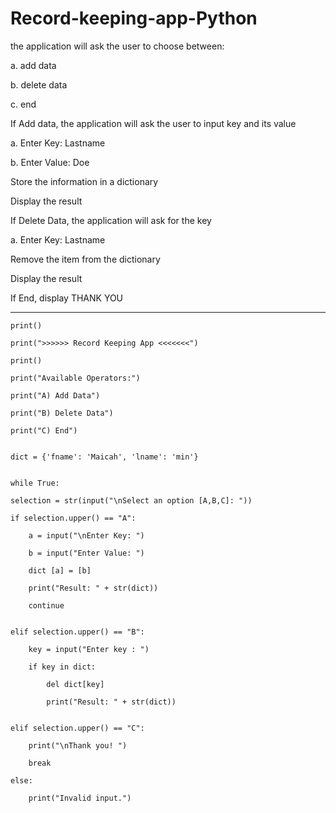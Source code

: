 # Record-keeping-app-Python

the application will ask the user to choose between:

a. add data

b. delete data

c. end

If Add data, the application will ask the user to input key and its value

a. Enter Key: Lastname

b. Enter Value: Doe

Store the information in a dictionary

Display the result

If Delete Data, the application will ask for the key

a. Enter Key: Lastname

Remove the item from the dictionary

Display the result

If End, display THANK YOU

----------------------------------------------------------------------------------------------------

    print()

    print(">>>>>> Record Keeping App <<<<<<<")

    print()

    print("Available Operators:")

    print("A) Add Data")

    print("B) Delete Data")

    print("C) End")


    dict = {'fname': 'Maicah', 'lname': 'min'}


    while True:

    selection = str(input("\nSelect an option [A,B,C]: "))
    
    if selection.upper() == "A":
    
        a = input("\nEnter Key: ")
        
        b = input("Enter Value: ")
        
        dict [a] = [b]
        
        print("Result: " + str(dict))
        
        continue


    elif selection.upper() == "B":
    
        key = input("Enter key : ")
        
        if key in dict:
        
            del dict[key]
            
            print("Result: " + str(dict))


    elif selection.upper() == "C":
    
        print("\nThank you! ")
        
        break
        
    else:
    
        print("Invalid input.")
